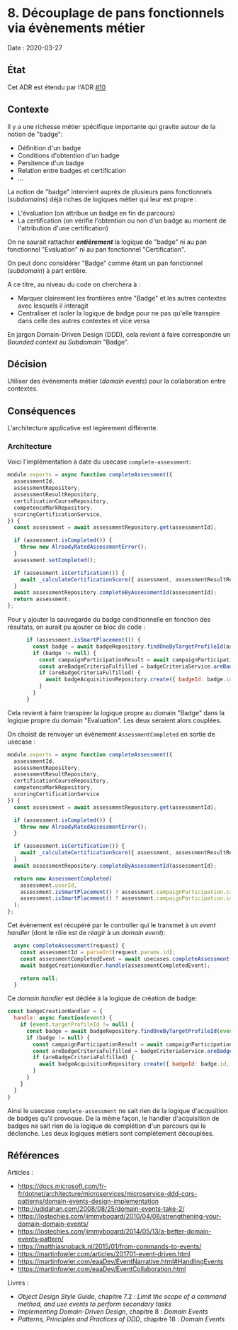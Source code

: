 # 8. Découplage de pans fonctionnels via évènements métier

Date : 2020-03-27

## État

Cet ADR est étendu par l'ADR [#10](0010-propager-domain-events-via-event-dispatcher.md)

## Contexte
Il y a une richesse métier spécifique importante qui gravite autour de la notion de "badge":
- Définition d'un badge
- Conditions d'obtention d'un badge
- Persitence d'un badge
- Relation entre badges et certification
- ... 

La notion de "badge" intervient auprès de plusieurs pans fonctionnels (*subdomains*) déjà riches de logiques métier qui leur est propre :
- L'évaluation (on attribue un badge en fin de parcours)
- La certification (on vérifie l'obtention ou non d'un badge au moment de l'attribution d'une certification)

On ne saurait rattacher ***entièrement*** la logique de "badge" ni au pan fonctionnel "Evaluation" ni au pan fonctionnel "Certification".

On peut donc considérer "Badge" comme étant un pan fonctionnel (*subdomain*) à part entière.

A ce titre, au niveau du code on cherchera à :
- Marquer clairement les frontières entre "Badge" et les autres contextes avec lesquels il interagit
- Centraliser et isoler la logique de badge pour ne pas qu'elle transpire dans celle des autres contextes et vice versa

En jargon Domain-Driven Design (DDD), cela revient à faire correspondre un *Bounded context* au *Subdomain* "Badge".

## Décision

Utiliser des événements métier (*domain events*) pour la collaboration entre contextes.

## Conséquences

L'architecture applicative est legèrement différente.

### Architecture

Voici l'implémentation à date du usecase `complete-assessment`:

```javascript
module.exports = async function completeAssessment({
  assessmentId,
  assessmentRepository,
  assessmentResultRepository,
  certificationCourseRepository,
  competenceMarkRepository,
  scoringCertificationService,
}) {
  const assessment = await assessmentRepository.get(assessmentId);

  if (assessment.isCompleted()) {
    throw new AlreadyRatedAssessmentError();
  }
  assessment.setCompleted();

  if (assessment.isCertification()) {
    await _calculateCertificationScore({ assessment, assessmentResultRepository, certificationCourseRepository, competenceMarkRepository, scoringCertificationService });
  }
  await assessmentRepository.completeByAssessmentId(assessmentId);
  return assessment;
};
```

Pour y ajouter la sauvegarde du badge conditionnelle en fonction des résultats, on aurait pu ajouter ce bloc de code :

```javascript
      if (assessment.isSmartPlacement()) {
        const badge = await badgeRepository.findOneByTargetProfileId(assessment.campaignParticipation.campaign.targetProfileId);
        if (badge != null) {
          const campaignParticipationResult = await campaignParticipationResultRepository.getByParticipationId(assessment.campaignParticipation.id);
          const areBadgeCriteriaFulfilled = badgeCriteriaService.areBadgeCriteriaFulfilled({ campaignParticipationResult });
          if (areBadgeCriteriaFulfilled) {
            await badgeAcquisitionRepository.create({ badgeId: badge.id, userId: userId });
          }
        }
      }
```

Cela revient à faire transpirer la logique propre au domain "Badge" dans la logique propre du domain "Evaluation".
Les deux seraient alors couplées.

On choisit de renvoyer un évènement `AssessmentCompleted` en sortie de usecase :

```javascript
module.exports = async function completeAssessment({
  assessmentId,
  assessmentRepository,
  assessmentResultRepository,
  certificationCourseRepository,
  competenceMarkRepository,
  scoringCertificationService
}) {
  const assessment = await assessmentRepository.get(assessmentId);

  if (assessment.isCompleted()) {
    throw new AlreadyRatedAssessmentError();
  }

  if (assessment.isCertification()) {
    await _calculateCertificationScore({ assessment, assessmentResultRepository, certificationCourseRepository, competenceMarkRepository, scoringCertificationService });
  }
  await assessmentRepository.completeByAssessmentId(assessmentId);

  return new AssessmentCompleted(
    assessment.userId,
    assessment.isSmartPlacement() ? assessment.campaignParticipation.campaign.targetProfileId : null,
    assessment.isSmartPlacement() ? assessment.campaignParticipation.id : null,
  );
};
```

Cet évènement est récupéré par le controller qui le transmet à un *event handler* (dont le rôle est de *réagir* à un *domain event*):
```javascript
  async completeAssessment(request) {
    const assessmentId = parseInt(request.params.id);
    const assessmentCompletedEvent = await usecases.completeAssessment({ assessmentId });
    await badgeCreationHandler.handle(assessmentCompletedEvent);

    return null;
  }
```

Ce *domain handler* est dédiée à la logique de création de badge:

```javascript
const badgeCreationHandler = {
  handle: async function(event) {
    if (event.targetProfileId != null) {
      const badge = await badgeRepository.findOneByTargetProfileId(event.targetProfileId);
      if (badge != null) {
        const campaignParticipationResult = await campaignParticipationResultRepository.getByParticipationId(event.campaignParticipationId);
        const areBadgeCriteriaFulfilled = badgeCriteriaService.areBadgeCriteriaFulfilled({ campaignParticipationResult });
        if (areBadgeCriteriaFulfilled) {
          await badgeAcquisitionRepository.create({ badgeId: badge.id, userId: event.userId });
        }
      }
    }
  }
}
```

Ainsi le usecase `complete-assessment` ne sait rien de la logique d'acqusition de badges qu'il provoque. De la même façon, le handler d'acquisition de badges ne sait rien de la logique de complétion d'un parcours qui le déclenche. Les deux logiques métiers sont complètement découplées.     

## Références

Articles :

- https://docs.microsoft.com/fr-fr/dotnet/architecture/microservices/microservice-ddd-cqrs-patterns/domain-events-design-implementation
- http://udidahan.com/2008/08/25/domain-events-take-2/
- https://lostechies.com/jimmybogard/2010/04/08/strengthening-your-domain-domain-events/
- https://lostechies.com/jimmybogard/2014/05/13/a-better-domain-events-pattern/
- https://matthiasnoback.nl/2015/01/from-commands-to-events/
- https://martinfowler.com/articles/201701-event-driven.html
- https://martinfowler.com/eaaDev/EventNarrative.html#HandlingEvents
- https://martinfowler.com/eaaDev/EventCollaboration.html

Livres :

- _Object Design Style Guide_, chapitre 7.2 : _Limit the scope of a command method, and use events to perform secondary tasks_
- _Implementing Domain-Driven Design_, chapitre 8 : _Domain Events_
- _Patterns, Principles and Practices of DDD_, chapitre 18 : _Domain Events_
